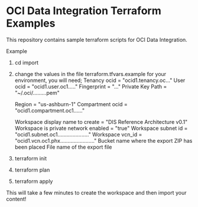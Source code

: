 # OCI Data Integration Terraform Examples

This repository contains sample terraform scripts for OCI Data Integration.

Example
1. cd import
2. change the values in the file terraform.tfvars.example for your environment, you will need;
   Tenancy ocid         = "ocid1.tenancy.oc..."
   User ocid            = "ocid1.user.oc1....."
   Fingerprint          = "..."
   Private Key Path     = "~/.oci/.........pem"

   Region              = "us-ashburn-1"
   Compartment ocid = "ocid1.compartment.oc1......"

   Workspace display name to create = "DIS Reference Architecture v0.1"
   Workspace is private network enabled = "true"
   Workspace subnet id = "ocid1.subnet.oc1....................."
   Workspace vcn_id = "ocid1.vcn.oc1.phx......................."
   Bucket name where the export ZIP has been placed
   File name of the export file
3. terraform init
4. terraform plan
5. terraform apply

This will take a few minutes to create the workspace and then import your content!

